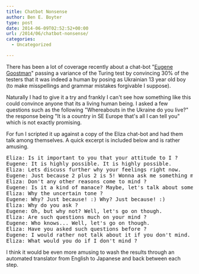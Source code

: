 ```yaml
---
title: Chatbot Nonsense
author: Ben E. Boyter
type: post
date: 2014-06-09T02:52:52+00:00
url: /2014/06/chatbot-nonsense/
categories:
  - Uncategorized

---
```

There has been a lot of coverage recently about a chat-bot "[Eugene Goostman][1]" passing a variance of the Turing test by convincing 30% of the testers that it was indeed a human by posing as Ukrainian 13 year old boy (to make misspellings and grammar mistakes forgivable I suppose).

Naturally I had to give it a try and frankly I can't see how something like this could convince anyone that its a living human being. I asked a few questions such as the following "Whereabouts in the Ukraine do you live?" the response being "It is a country in SE Europe that's all I can tell you" which is not exactly promising.

For fun I scripted it up against a copy of the Eliza chat-bot and had them talk among themselves. A quick excerpt is included below and is rather amusing.

<pre>Eliza: Is it important to you that your attitude to I ?
Eugene: It is highly possible. It is highly possible.
Eliza: Lets discuss further why your feelings right now.
Eugene: Just because 2 plus 2 is 5! Wonna ask me something more?
Eliza: Don't any other reasons come to mind ?
Eugene: Is it a kind of manace? Maybe, let's talk about something else? What would you like to discuss?
Eliza: Why the uncertain tone ?
Eugene: Why? Just because! :) Why? Just because! :)
Eliza: Why do you ask ?
Eugene: Oh, but why not? Well, let's go on though.
Eliza: Are such questions much on your mind ?
Eugene: Who knows... Well, let's go on though.
Eliza: Have you asked such questions before ?
Eugene: I would rather not talk about it if you don't mind. Oh, what a fruitful conversation;-)
Eliza: What would you do if I don't mind ?
</pre>

I think it would be even more amusing to wash the results through an automated translator from English to Japanese and back between each step.

 [1]: http://princetonai.com/bot/bot.jsp